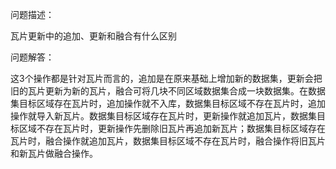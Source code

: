 问题描述：

瓦片更新中的追加、更新和融合有什么区别

问题解答：

这3个操作都是针对瓦片而言的，追加是在原来基础上增加新的数据集，更新会把旧的瓦片更新为新的瓦片，融合可将几块不同区域数据集合成一块数据集。在数据集目标区域存在瓦片时，追加操作就不入库，数据集目标区域不存在瓦片时，追加操作就导入新瓦片。数据集目标区域存在瓦片时，更新操作就追加瓦片，数据集目标区域不存在瓦片时，更新操作先删除旧瓦片再追加新瓦片；数据集目标区域存在瓦片时，融合操作就追加瓦片，数据集目标区域不存在瓦片时，融合操作将旧瓦片和新瓦片做融合操作。